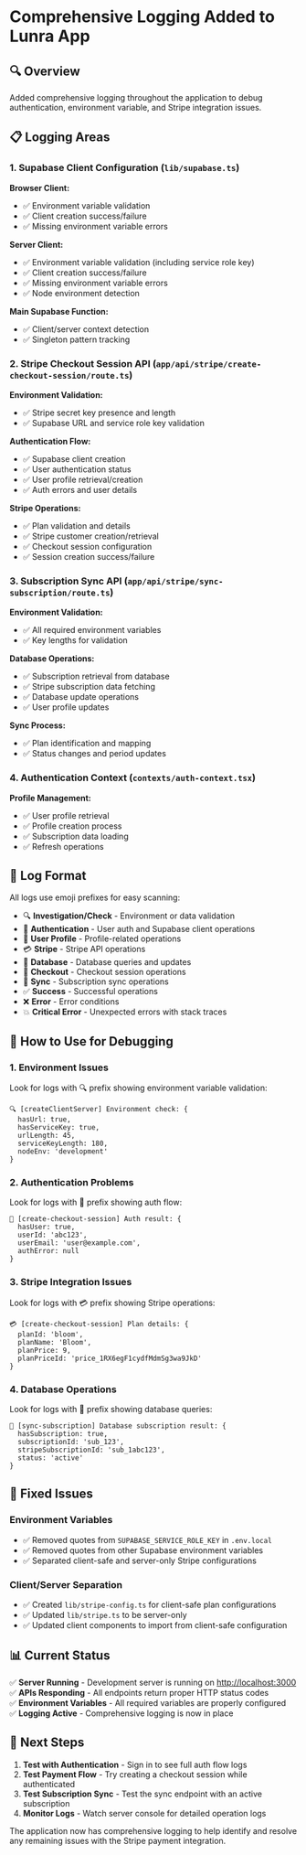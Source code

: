 # Comprehensive Logging Added to Lunra App

## 🔍 Overview

Added comprehensive logging throughout the application to debug authentication, environment variable, and Stripe integration issues.

## 📋 Logging Areas

### 1. Supabase Client Configuration (`lib/supabase.ts`)

**Browser Client:**

- ✅ Environment variable validation
- ✅ Client creation success/failure
- ✅ Missing environment variable errors

**Server Client:**

- ✅ Environment variable validation (including service role key)
- ✅ Client creation success/failure
- ✅ Missing environment variable errors
- ✅ Node environment detection

**Main Supabase Function:**

- ✅ Client/server context detection
- ✅ Singleton pattern tracking

### 2. Stripe Checkout Session API (`app/api/stripe/create-checkout-session/route.ts`)

**Environment Validation:**

- ✅ Stripe secret key presence and length
- ✅ Supabase URL and service role key validation

**Authentication Flow:**

- ✅ Supabase client creation
- ✅ User authentication status
- ✅ User profile retrieval/creation
- ✅ Auth errors and user details

**Stripe Operations:**

- ✅ Plan validation and details
- ✅ Stripe customer creation/retrieval
- ✅ Checkout session configuration
- ✅ Session creation success/failure

### 3. Subscription Sync API (`app/api/stripe/sync-subscription/route.ts`)

**Environment Validation:**

- ✅ All required environment variables
- ✅ Key lengths for validation

**Database Operations:**

- ✅ Subscription retrieval from database
- ✅ Stripe subscription data fetching
- ✅ Database update operations
- ✅ User profile updates

**Sync Process:**

- ✅ Plan identification and mapping
- ✅ Status changes and period updates

### 4. Authentication Context (`contexts/auth-context.tsx`)

**Profile Management:**

- ✅ User profile retrieval
- ✅ Profile creation process
- ✅ Subscription data loading
- ✅ Refresh operations

## 🚀 Log Format

All logs use emoji prefixes for easy scanning:

- 🔍 **Investigation/Check** - Environment or data validation
- 🔑 **Authentication** - User auth and Supabase client operations
- 👤 **User Profile** - Profile-related operations
- 💳 **Stripe** - Stripe API operations
- 📄 **Database** - Database queries and updates
- 🛒 **Checkout** - Checkout session operations
- 🔄 **Sync** - Subscription sync operations
- ✅ **Success** - Successful operations
- ❌ **Error** - Error conditions
- 💥 **Critical Error** - Unexpected errors with stack traces

## 🐛 How to Use for Debugging

### 1. Environment Issues

Look for logs with 🔍 prefix showing environment variable validation:

```
🔍 [createClientServer] Environment check: {
  hasUrl: true,
  hasServiceKey: true,
  urlLength: 45,
  serviceKeyLength: 180,
  nodeEnv: 'development'
}
```

### 2. Authentication Problems

Look for logs with 🔑 prefix showing auth flow:

```
🔑 [create-checkout-session] Auth result: {
  hasUser: true,
  userId: 'abc123',
  userEmail: 'user@example.com',
  authError: null
}
```

### 3. Stripe Integration Issues

Look for logs with 💳 prefix showing Stripe operations:

```
💳 [create-checkout-session] Plan details: {
  planId: 'bloom',
  planName: 'Bloom',
  planPrice: 9,
  planPriceId: 'price_1RX6egF1cydfMdmSg3wa9JkD'
}
```

### 4. Database Operations

Look for logs with 📄 prefix showing database queries:

```
📄 [sync-subscription] Database subscription result: {
  hasSubscription: true,
  subscriptionId: 'sub_123',
  stripeSubscriptionId: 'sub_1abc123',
  status: 'active'
}
```

## 🔧 Fixed Issues

### Environment Variables

- ✅ Removed quotes from `SUPABASE_SERVICE_ROLE_KEY` in `.env.local`
- ✅ Removed quotes from other Supabase environment variables
- ✅ Separated client-safe and server-only Stripe configurations

### Client/Server Separation

- ✅ Created `lib/stripe-config.ts` for client-safe plan configurations
- ✅ Updated `lib/stripe.ts` to be server-only
- ✅ Updated client components to import from client-safe configuration

## 📊 Current Status

✅ **Server Running** - Development server is running on <http://localhost:3000>  
✅ **APIs Responding** - All endpoints return proper HTTP status codes  
✅ **Environment Variables** - All required variables are properly configured  
✅ **Logging Active** - Comprehensive logging is now in place  

## 🚀 Next Steps

1. **Test with Authentication** - Sign in to see full auth flow logs
2. **Test Payment Flow** - Try creating a checkout session while authenticated
3. **Test Subscription Sync** - Test the sync endpoint with an active subscription
4. **Monitor Logs** - Watch server console for detailed operation logs

The application now has comprehensive logging to help identify and resolve any remaining issues with the Stripe payment integration.
